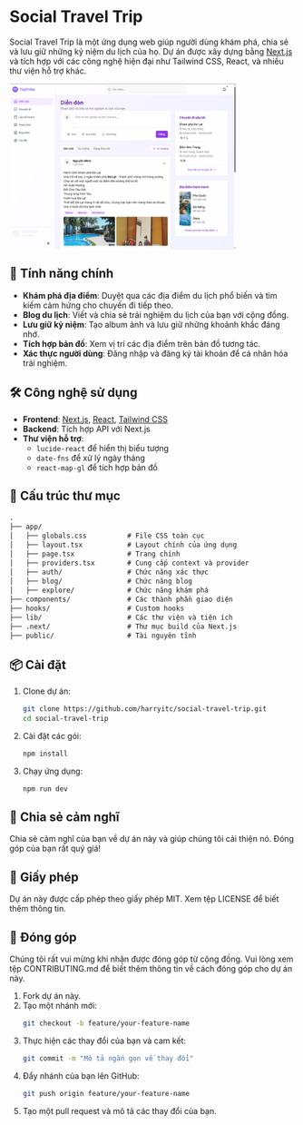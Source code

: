 # Social Travel Trip

Social Travel Trip là một ứng dụng web giúp người dùng khám phá, chia sẻ và lưu giữ những kỷ niệm du lịch của họ. Dự án được xây dựng bằng [Next.js](https://nextjs.org/) và tích hợp với các công nghệ hiện đại như Tailwind CSS, React, và nhiều thư viện hỗ trợ khác.

<div>
    <img align="center" width="400" src="demo/home.png" />
</div>

## 🚀 Tính năng chính

- **Khám phá địa điểm**: Duyệt qua các địa điểm du lịch phổ biến và tìm kiếm cảm hứng cho chuyến đi tiếp theo.
- **Blog du lịch**: Viết và chia sẻ trải nghiệm du lịch của bạn với cộng đồng.
- **Lưu giữ kỷ niệm**: Tạo album ảnh và lưu giữ những khoảnh khắc đáng nhớ.
- **Tích hợp bản đồ**: Xem vị trí các địa điểm trên bản đồ tương tác.
- **Xác thực người dùng**: Đăng nhập và đăng ký tài khoản để cá nhân hóa trải nghiệm.

## 🛠️ Công nghệ sử dụng

- **Frontend**: [Next.js](https://nextjs.org/), [React](https://reactjs.org/), [Tailwind CSS](https://tailwindcss.com/)
- **Backend**: Tích hợp API với Next.js
- **Thư viện hỗ trợ**:
  - `lucide-react` để hiển thị biểu tượng
  - `date-fns` để xử lý ngày tháng
  - `react-map-gl` để tích hợp bản đồ

## 📂 Cấu trúc thư mục


```plaintext
.
├── app/
│   ├── globals.css          # File CSS toàn cục
│   ├── layout.tsx           # Layout chính của ứng dụng
│   ├── page.tsx             # Trang chính
│   ├── providers.tsx        # Cung cấp context và provider
│   ├── auth/                # Chức năng xác thực
│   ├── blog/                # Chức năng blog
│   ├── explore/             # Chức năng khám phá
├── components/              # Các thành phần giao diện
├── hooks/                   # Custom hooks
├── lib/                     # Các thư viện và tiện ích
├── .next/                   # Thư mục build của Next.js
├── public/                  # Tài nguyên tĩnh
```

## 📦 Cài đặt

1. Clone dự án:
   ```bash
   git clone https://github.com/harryitc/social-travel-trip.git
   cd social-travel-trip
   ```

2. Cài đặt các gói:
   ```bash
   npm install
   ```

3. Chạy ứng dụng:
   ```bash
   npm run dev
   ```

## 🤝 Chia sẻ cảm nghĩ

Chia sẻ cảm nghĩ của bạn về dự án này và giúp chúng tôi cải thiện nó. Đóng góp của bạn rất quý giá!

## 📝 Giấy phép

Dự án này được cấp phép theo giấy phép MIT. Xem tệp LICENSE để biết thêm thông tin.

## 🤝 Đóng góp

Chúng tôi rất vui mừng khi nhận được đóng góp từ cộng đồng. Vui lòng xem tệp CONTRIBUTING.md để biết thêm thông tin về cách đóng góp cho dự án này.
1. Fork dự án này.
2. Tạo một nhánh mới:
   ```bash
   git checkout -b feature/your-feature-name
   ```
3. Thực hiện các thay đổi của bạn và cam kết:
   ```bash
   git commit -m "Mô tả ngắn gọn về thay đổi"
   ```
4. Đẩy nhánh của bạn lên GitHub:
   ```bash
   git push origin feature/your-feature-name
   ```
5. Tạo một pull request và mô tả các thay đổi của bạn.
